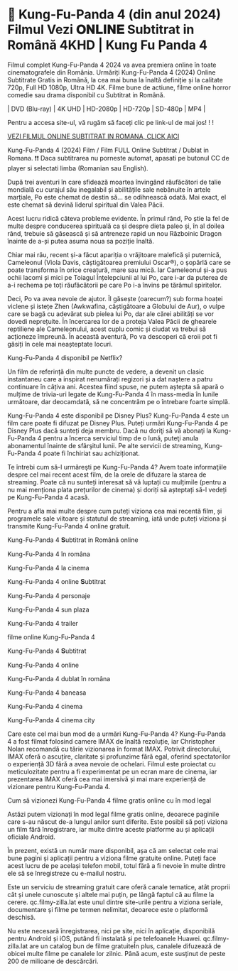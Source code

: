 # 🥇 Kung-Fu-Panda 4 (din anul 2024) Filmul Vezi 𝐎𝐍𝐋𝐈𝐍𝐄 Subtitrat in Română 4KHD | Kung Fu Panda 4

Filmul complet Kung-Fu-Panda 4 2024 va avea premiera online în toate cinematografele din România. Urmăriți Kung-Fu-Panda 4 (2024) Online Subtitrate Gratis in Română, la cea mai buna la înaltă definiție și la calitate 720p, Full HD 1080p, Ultra HD 4K. Filme bune de actiune, filme online horror comedie sau drama disponibil cu Subtitrat in Română.

| DVD (Blu-ray) | 4K UHD | HD-2080p | HD-720p | SD-480p | MP4 |


Pentru a accesa site-ul, vă rugăm să faceți clic pe link-ul de mai jos! ! !

[VEZI FILMUL ONLINE SUBTITRAT IN ROMANA, CLICK AICI](https://cc.filmy-zilla.lat/ro/movie/1011985)

Kung-Fu-Panda 4 (2024) Film / Film FULL Online Subtitrat / Dublat in Romana. ❗❗️️ Daca subtitrarea nu porneste automat, apasati pe butonul CC de player si selectati limba (Romanian sau English).

După trei aventuri în care sfidează moartea învingând răufăcători de talie mondială cu curajul său inegalabil și abilitățile sale nebănuite în artele marțiale, Po este chemat de destin să... se odihnească odată. Mai exact, el este chemat să devină liderul spiritual din Valea Păcii.

Acest lucru ridică câteva probleme evidente. În primul rând, Po știe la fel de multe despre conducerea spirituală ca și despre dieta paleo și, în al doilea rând, trebuie să găsească și să antreneze rapid un nou Războinic Dragon înainte de a-și putea asuma noua sa poziție înaltă.

Chiar mai rău, recent și-a făcut apariția o vrăjitoare malefică și puternică, Cameleonul (Viola Davis, câștigătoarea premiului Oscar®), o șopârlă care se poate transforma în orice creatură, mare sau mică. Iar Cameleonul și-a pus ochii lacomi și mici pe Toiagul Înțelepciunii al lui Po, care i-ar da puterea de a-i rechema pe toți răufăcătorii pe care Po i-a învins pe tărâmul spiritelor.

Deci, Po va avea nevoie de ajutor. Îl găsește (oarecum?) sub forma hoaței viclene și istețe Zhen (Awkwafina, câștigătoare a Globului de Aur), o vulpe care se bagă cu adevărat sub pielea lui Po, dar ale cărei abilități se vor dovedi neprețuite. În încercarea lor de a proteja Valea Păcii de ghearele reptiliene ale Cameleonului, acest cuplu comic și ciudat va trebui să acționeze împreună. În această aventură, Po va descoperi că eroii pot fi găsiți în cele mai neașteptate locuri.

Kung-Fu-Panda 4 disponibil pe Netflix?

Un film de referință din multe puncte de vedere, a devenit un clasic instantaneu care a inspirat nenumărați regizori și a dat naștere a patru continuare în câțiva ani. Acestea fiind spuse, ne putem aștepta să apară o mulțime de trivia-uri legate de Kung-Fu-Panda 4 în mass-media în lunile următoare, dar deocamdată, să ne concentrăm pe o întrebare foarte simplă.

Kung-Fu-Panda 4 este disponibil pe Disney Plus? Kung-Fu-Panda 4 este un film care poate fi difuzat pe Disney Plus. Puteți urmări Kung-Fu-Panda 4 pe Disney Plus dacă sunteți deja membru. Dacă nu doriţi să vă abonaţi la Kung-Fu-Panda 4 pentru a încerca serviciul timp de o lună, puteţi anula abonamentul înainte de sfârşitul lunii. Pe alte servicii de streaming, Kung-Fu-Panda 4 poate fi închiriat sau achiziționat.

Te întrebi cum să-l urmăreşti pe Kung-Fu-Panda 4? Avem toate informaţiile despre cel mai recent acest film, de la orele de difuzare la starea de streaming. Poate că nu sunteți interesat să vă luptați cu mulțimile (pentru a nu mai menționa plata prețurilor de cinema) și doriți să așteptați să-l vedeți pe Kung-Fu-Panda 4 acasă.

Pentru a afla mai multe despre cum puteți viziona cea mai recentă film, și programele sale viitoare și statutul de streaming, iată unde puteți viziona și transmite Kung-Fu-Panda 4 online gratuit.

Kung-Fu-Panda 4 𝐒ubtitrat in Română online

Kung-Fu-Panda 4 în româna

Kung-Fu-Panda 4 la cinema

Kung-Fu-Panda 4 online 𝐒ubtitrat

Kung-Fu-Panda 4 personaje

Kung-Fu-Panda 4 sun plaza

Kung-Fu-Panda 4 trailer

filme online Kung-Fu-Panda 4

Kung-Fu-Panda 4 𝐒ubtitrat

Kung-Fu-Panda 4 online

Kung-Fu-Panda 4 dublat în româna

Kung-Fu-Panda 4 baneasa

Kung-Fu-Panda 4 cinema

Kung-Fu-Panda 4 cinema city

Care este cel mai bun mod de a urmări Kung-Fu-Panda 4?
Kung-Fu-Panda 4 a fost filmat folosind camere IMAX de înaltă rezoluție, iar Christopher Nolan recomandă cu tărie vizionarea în format IMAX. Potrivit directorului, IMAX oferă o ascuțire, claritate și profunzime fără egal, oferind spectatorilor o experiență 3D fără a avea nevoie de ochelari. Filmul este proiectat cu meticulozitate pentru a fi experimentat pe un ecran mare de cinema, iar prezentarea IMAX oferă cea mai imersivă și mai mare experiență de vizionare pentru Kung-Fu-Panda 4.

Cum să vizionezi Kung-Fu-Panda 4 filme gratis online cu în mod legal

Astăzi putem vizionați în mod legal filme gratis online, deoarece paginile care s-au născut de-a lungul anilor sunt diferite. Este posibil să poți viziona un film fără înregistrare, iar multe dintre aceste platforme au și aplicații oficiale Android.

În prezent, există un număr mare disponibil, așa că am selectat cele mai bune pagini și aplicații pentru a viziona filme gratuite online. Puteți face acest lucru de pe același telefon mobil, totul fără a fi nevoie în multe dintre ele să se înregistreze cu e-mailul nostru.

Este un serviciu de streaming gratuit care oferă canale tematice, atât proprii cât și unele cunoscute și altele mai puțin, pe lângă faptul că au filme la cerere. qc.filmy-zilla.lat este unul dintre site-urile pentru a viziona seriale, documentare și filme pe termen nelimitat, deoarece este o platformă deschisă.

Nu este necesară înregistrarea, nici pe site, nici în aplicație, disponibilă pentru Android și iOS, putând fi instalată și pe telefoanele Huawei. qc.filmy-zilla.lat are un catalog bun de filme gratuiteÎn plus, canalele difuzează de obicei multe filme pe canalele lor zilnic. Până acum, este susținut de peste 200 de milioane de descărcări.
